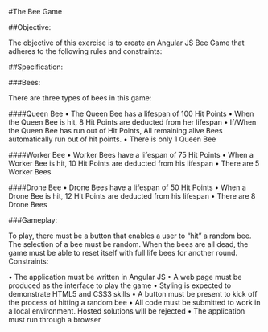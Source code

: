 #The Bee Game

##Objective:

The objective of this exercise is to create an Angular JS Bee Game that adheres to the following rules and constraints:

##Specification:

###Bees:

There are three types of bees in this game:

####Queen Bee
• The Queen Bee has a lifespan of 100 Hit Points
• When the Queen Bee is hit, 8 Hit Points are deducted from her lifespan
• If/When the Queen Bee has run out of Hit Points, All remaining alive Bees automatically run out of hit points.
• There is only 1 Queen Bee

####Worker Bee
• Worker Bees have a lifespan of 75 Hit Points
• When a Worker Bee is hit, 10 Hit Points are deducted from his lifespan
• There are 5 Worker Bees

####Drone Bee
• Drone Bees have a lifespan of 50 Hit Points
• When a Drone Bee is hit, 12 Hit Points are deducted from his lifespan
• There are 8 Drone Bees

###Gameplay:

To play, there must be a button that enables a user to “hit” a random bee. The selection of a bee must be random. When the bees are all dead, the game must be able to reset itself with full life bees for another round.
Constraints:

• The application must be written in Angular JS
• A web page must be produced as the interface to play the game
• Styling is expected to demonstrate HTML5 and CSS3 skills
• A button must be present to kick off the process of hitting a random bee
• All code must be submitted to work in a local environment. Hosted solutions will be rejected
• The application must run through a browser

